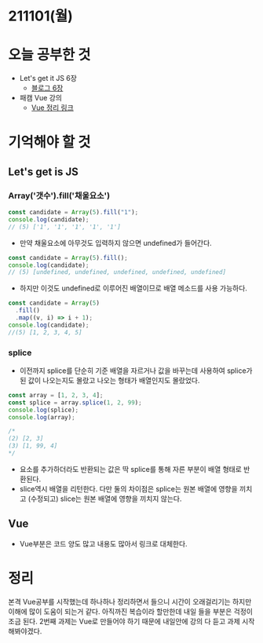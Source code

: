 # 211101(월)

# 오늘 공부한 것

- Let's get it JS 6장
  - [블로그 6장](https://kwonsean.tistory.com/15)
- 패캠 Vue 강의
  - [Vue 정리 링크](https://www.notion.so/Vue-4b73288bc0134fda87e4486af76a2a84)

# 기억해야 할 것

## Let's get is JS

### Array('갯수').fill('채울요소')

```jsx
const candidate = Array(5).fill("1");
console.log(candidate);
// (5) ['1', '1', '1', '1', '1']
```

- 만약 채울요소에 아무것도 입력하지 않으면 undefined가 들어간다.

```jsx
const candidate = Array(5).fill();
console.log(candidate);
// (5) [undefined, undefined, undefined, undefined, undefined]
```

- 하지만 이것도 undefined로 이루어진 배열이므로 배열 메소드를 사용 가능하다.

```jsx
const candidate = Array(5)
  .fill()
  .map((v, i) => i + 1);
console.log(candidate);
//(5) [1, 2, 3, 4, 5]
```

### splice

- 이전까지 splice를 단순히 기준 배열을 자르거나 값을 바꾸는데 사용하여 splice가 된 값이 나오는지도 몰랐고 나오는 형태가 배열인지도 몰랐었다.

```jsx
const array = [1, 2, 3, 4];
const splice = array.splice(1, 2, 99);
console.log(splice);
console.log(array);

/*
(2) [2, 3]
(3) [1, 99, 4]
*/
```

- 요소를 추가하더라도 반환되는 값은 딱 splice를 통해 자른 부분이 배열 형태로 반환된다.
- slice역시 배열을 리턴한다. 다만 둘의 차이점은 splice는 원본 배열에 영향을 끼치고 (수정되고) slice는 원본 배열에 영향을 끼치지 않는다.

## Vue

- Vue부분은 코드 양도 많고 내용도 많아서 링크로 대체한다.

# 정리

본격 Vue공부를 시작했는데 하나하나 정리하면서 들으니 시간이 오래걸리기는 하지만 이해에 많이 도움이 되는거 같다. 아직까진 복습이라 할만한데 내일 들을 부분은 걱정이 조금 된다. 2번째 과제는 Vue로 만들어야 하기 때문에 내일안에 강의 다 듣고 과제 시작해봐야겠다.
